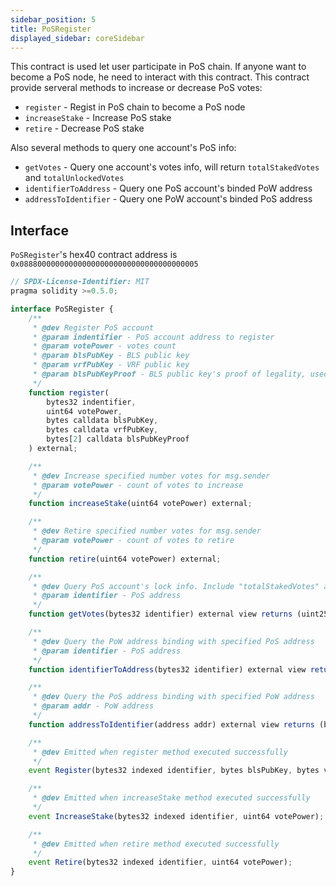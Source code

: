 ```yaml
---
sidebar_position: 5
title: PoSRegister
displayed_sidebar: coreSidebar
---
```


This contract is used let user participate in PoS chain. If anyone want to become a PoS node, he need to interact with this contract. This contract provide serveral methods to increase or decrease PoS votes:

- `register` - Regist in PoS chain to become a PoS node
- `increaseStake` - Increase PoS stake
- `retire` - Decrease PoS stake

Also several methods to query one account's PoS info:

- `getVotes` - Query one account's votes info, will return `totalStakedVotes` and `totalUnlockedVotes`
- `identifierToAddress` - Query one PoS account's binded PoW address
- `addressToIdentifier` - Query one PoW account's binded PoS address

## Interface

`PoSRegister`'s hex40 contract address is `0x0888000000000000000000000000000000000005`

```js
// SPDX-License-Identifier: MIT
pragma solidity >=0.5.0;

interface PoSRegister {
    /**
     * @dev Register PoS account
     * @param indentifier - PoS account address to register
     * @param votePower - votes count
     * @param blsPubKey - BLS public key
     * @param vrfPubKey - VRF public key
     * @param blsPubKeyProof - BLS public key's proof of legality, used to against some attack, generated by conflux-rust fullnode
     */
    function register(
        bytes32 indentifier,
        uint64 votePower,
        bytes calldata blsPubKey,
        bytes calldata vrfPubKey,
        bytes[2] calldata blsPubKeyProof
    ) external;

    /**
     * @dev Increase specified number votes for msg.sender
     * @param votePower - count of votes to increase
     */
    function increaseStake(uint64 votePower) external;

    /**
     * @dev Retire specified number votes for msg.sender
     * @param votePower - count of votes to retire
     */
    function retire(uint64 votePower) external;

    /**
     * @dev Query PoS account's lock info. Include "totalStakedVotes" and "totalUnlockedVotes"
     * @param identifier - PoS address
     */
    function getVotes(bytes32 identifier) external view returns (uint256, uint256);

    /**
     * @dev Query the PoW address binding with specified PoS address
     * @param identifier - PoS address
     */
    function identifierToAddress(bytes32 identifier) external view returns (address);

    /**
     * @dev Query the PoS address binding with specified PoW address
     * @param addr - PoW address
     */
    function addressToIdentifier(address addr) external view returns (bytes32);

    /**
     * @dev Emitted when register method executed successfully
     */
    event Register(bytes32 indexed identifier, bytes blsPubKey, bytes vrfPubKey);

    /**
     * @dev Emitted when increaseStake method executed successfully
     */
    event IncreaseStake(bytes32 indexed identifier, uint64 votePower);

    /**
     * @dev Emitted when retire method executed successfully
     */
    event Retire(bytes32 indexed identifier, uint64 votePower);
}
```
